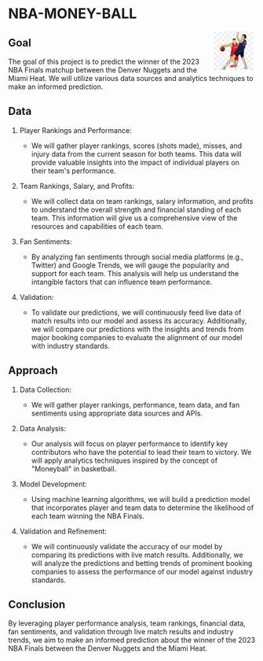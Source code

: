 # NBA-MONEY-BALL
<div style="float:right; margin-right:5px; background-color: transparent;">
    <img src="CSV/nba-png-image.png" alt="NBA" width="80" height="80">
</div>

## Goal
The goal of this project is to predict the winner of the 2023 NBA Finals matchup between the Denver Nuggets and the Miami Heat. We will utilize various data sources and analytics techniques to make an informed prediction.

## Data
1. Player Rankings and Performance:
   - We will gather player rankings, scores (shots made), misses, and injury data from the current season for both teams. This data will provide valuable insights into the impact of individual players on their team's performance.

2. Team Rankings, Salary, and Profits:
   - We will collect data on team rankings, salary information, and profits to understand the overall strength and financial standing of each team. This information will give us a comprehensive view of the resources and capabilities of each team.

3. Fan Sentiments:
   - By analyzing fan sentiments through social media platforms (e.g., Twitter) and Google Trends, we will gauge the popularity and support for each team. This analysis will help us understand the intangible factors that can influence team performance.

4. Validation:
   - To validate our predictions, we will continuously feed live data of match results into our model and assess its accuracy. Additionally, we will compare our predictions with the insights and trends from major booking companies to evaluate the alignment of our model with industry standards.

## Approach
1. Data Collection:
   - We will gather player rankings, performance, team data, and fan sentiments using appropriate data sources and APIs.

2. Data Analysis:
   - Our analysis will focus on player performance to identify key contributors who have the potential to lead their team to victory. We will apply analytics techniques inspired by the concept of "Moneyball" in basketball.

3. Model Development:
   - Using machine learning algorithms, we will build a prediction model that incorporates player and team data to determine the likelihood of each team winning the NBA Finals.

4. Validation and Refinement:
   - We will continuously validate the accuracy of our model by comparing its predictions with live match results. Additionally, we will analyze the predictions and betting trends of prominent booking companies to assess the performance of our model against industry standards.

## Conclusion
By leveraging player performance analysis, team rankings, financial data, fan sentiments, and validation through live match results and industry trends, we aim to make an informed prediction about the winner of the 2023 NBA Finals between the Denver Nuggets and the Miami Heat.
